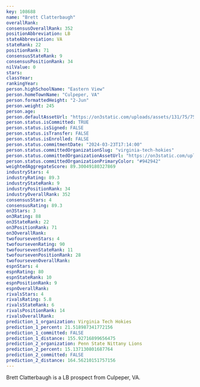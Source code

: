 ```yaml
---
key: 108688
name: "Brett Clatterbaugh"
overallRank: 
consensusOverallRank: 352
positionAbbreviation: LB
stateAbbreviation: VA
stateRank: 22
positionRank: 71
consensusStateRank: 9
consensusPositionRank: 34
nilValue: 0
stars: 
classYear: 
rankingYear: 
person.highSchoolName: "Eastern View"
person.homeTownName: "Culpeper, VA"
person.formattedHeight: "2-Jun"
person.weight: 245
person.age: 
person.defaultAssetUrl: "https://on3static.com/uploads/assets/131/75/75131.png"
person.status.isCommitted: TRUE
person.status.isSigned: FALSE
person.status.isTransfer: FALSE
person.status.isEnrolled: FALSE
person.status.commitmentDate: "2024-03-23T17:14:00"
person.status.committedOrganizationSlug: "virginia-tech-hokies"
person.status.committedOrganizationAssetUrl: "https://on3static.com/uploads/assets/334/150/150334.svg"
person.status.committedOrganizationPrimaryColor: "#942942"
weightedAggregateScore: 89.30049180327869
industryStars: 4
industryRating: 89.3
industryStateRank: 9
industryPositionRank: 34
industryOverallRank: 352
consensusStars: 4
consensusRating: 89.3
on3Stars: 3
on3Rating: 88
on3StateRank: 22
on3PositionRank: 71
on3OverallRank: 
twofoursevenStars: 4
twofoursevenRating: 90
twofoursevenStateRank: 11
twofoursevenPositionRank: 28
twofoursevenOverallRank: 
espnStars: 4
espnRating: 80
espnStateRank: 10
espnPositionRank: 9
espnOverallRank: 
rivalsStars: 4
rivalsRating: 5.8
rivalsStateRank: 6
rivalsPositionRank: 14
rivalsOverallRank: 
prediction_1_organization: Virginia Tech Hokies
prediction_1_percent: 21.518987341772156
prediction_1_committed: FALSE
prediction_1_distance: 155.92716899656475
prediction_2_organization: Penn State Nittany Lions
prediction_2_percent: 15.137130801687764
prediction_2_committed: FALSE
prediction_2_distance: 164.56210151757156
---
```

Brett Clatterbaugh is a LB prospect from Culpeper, VA.